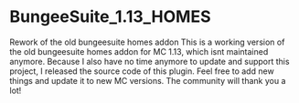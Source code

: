 # BungeeSuite_1.13_HOMES
Rework of the old bungeesuite homes addon
This is a working version of the old bungeesuite homes addon for MC 1.13, which isnt maintained anymore. 
Because I also have no time anymore to update and support this project, I released the source code of this plugin. 
Feel free to add new things and update it to new MC versions. The community will thank you a lot!
